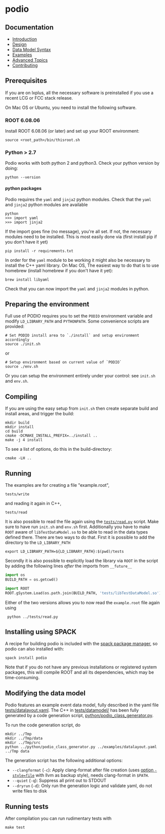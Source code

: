 # podio

## Documentation

 - [Introduction](./doc/doc.md)
 - [Design](./doc/design.md)
 - [Data Model Syntax](./doc/datamodel_syntax.md)
 - [Examples](./doc/examples.md)
 - [Advanced Topics](./doc/advanced_topics.md)
 - [Contributing](./doc/contributing.md)

<!-- Browse the API documentation created with Doxygen at -->

<!-- [http://fccsw.web.cern.ch/fccsw/podio/index.html](http://fccsw.web.cern.ch/fccsw/podio/index.html). -->

## Prerequisites

If you are on lxplus, all the necessary software is preinstalled if you
use a recent LCG or FCC stack release.

On Mac OS or Ubuntu, you need to install the following software.

### ROOT 6.08.06

Install ROOT 6.08.06 (or later) and set up your ROOT environment:

    source <root_path>/bin/thisroot.sh

### Python > 2.7

Podio works with both python 2 and python3. Check your python version by doing:

    python --version
    
#### python packages

Podio requires the `yaml` and `jinja2` python modules.
Check that the `yaml` and `jinja2` python modules are available

    python
    >>> import yaml
    >>> import jinja2

If the import goes fine (no message), you're all set. If not, the necessary modules need to be installed. This is most easily done via (first install pip if you don't have it yet)

    pip install -r requirements.txt
    
In order for the `yaml` module to be working it might also be necessary to install the C++ yaml library. On Mac OS, The easiest way to do that is to use homebrew (install homebrew if you don't have it yet): 

    brew install libyaml

Check that you can now import the `yaml` and `jinja2` modules in python.

## Preparing the environment

Full use of PODIO requires you to set the `PODIO` environment variable
and modify `LD_LIBRARY_PATH` and `PYTHONPATH`. Some convenience scripts
are provided:

    # Set PODIO install area to `./install` and setup environment accordingly
    source ./init.sh

or

    # Setup environment based on current value of `PODIO`
    source ./env.sh

Or you can setup the environment entirely under your control: see `init.sh`
and `env.sh`.

## Compiling

If you are using the easy setup from `init.sh` then create separate build
and install areas, and trigger the build:

    mkdir build
    mkdir install
    cd build
    cmake -DCMAKE_INSTALL_PREFIX=../install ..
    make -j 4 install

To see a list of options, do this in the build-directory:

    cmake -LH ..

## Running

The examples are for creating a file "example.root",

    tests/write

and reading it again in C++,

    tests/read

It is also possible to read the file again using the
[`tests/read.py`](tests/read.py) script. Make sure to have run `init.sh`
and `env.sh` first. Additionally you have to make `ROOT` aware of
`libTestDataModel.so` to be able to read in the data types defined there. There
are two ways to do that. First it is possible to add the directory to the
`LD_LIBRARY_PATH`

    export LD_LIBRARY_PATH=${LD_LIBRARY_PATH}:$(pwd)/tests

Secondly it is also possible to explicitly load the library via `ROOT` in the
script by adding the following lines *after* the imports from `__future__`

```python
import os
BUILD_PATH = os.getcwd()

import ROOT
ROOT.gSystem.Load(os.path.join(BUILD_PATH, 'tests/libTestDataModel.so'))
```

Either of the two versions allows you to now read the `example.root` file again
using

     python ../tests/read.py

## Installing using SPACK

A recipe for building podio is included with the [spack package manager](https://github.com/spack/spack/blob/develop/var/spack/repos/builtin/packages/podio/package.py), so podio can also installed with:

```
spack install podio
```

Note that if you do not have any previous installations or registered system packages, this will compile ROOT and all its dependencies, which may be time-consuming.

## Modifying the data model

Podio features an example event data model, fully described in the yaml file
[tests/datalayout.yaml](tests/datalayout.yaml).
The C++ in [tests/datamodel/](tests/datamodel/) has been fully generated by a code generation script, [python/podio_class_generator.py](python/podio_class_generator.py).

To run the code generation script, do

    mkdir ../Tmp
    mkdir ../Tmp/data
    mkdir ../Tmp/src
    python ../python/podio_class_generator.py ../examples/datalayout.yaml ../Tmp data

The generation script has the following additional options:

- `--clangformat` (`-c`): Apply clang-format after file creation (uses [option `-style=file`](https://clang.llvm.org/docs/ClangFormatStyleOptions.html) with llvm as backup style), needs clang-format in `$PATH`.
- `--quiet` (`-q`): Suppress all print out to STDOUT
- `--dryrun` (`-d`): Only run the generation logic and validate yaml, do not write files to disk

## Running tests
After compilation you can run rudimentary tests with

    make test
